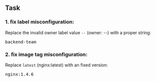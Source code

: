 ## Task

### 1. fix label misconfiguration:

Replace the invalid owner label value `--` (owner: --) with a proper string:  
<pre class="file" data-filename=".datree/k8s-demo.yaml" data-target="insert"  data-marker="--">backend-team</pre>

### 2. fix image tag misconfiguration:

Replace `latest` (nginx:latest) with an fixed version:  
<pre class="file" data-filename=".datree/k8s-demo.yaml" data-target="insert"  data-marker="nginx:latest">nginx:1.4.6</pre>
